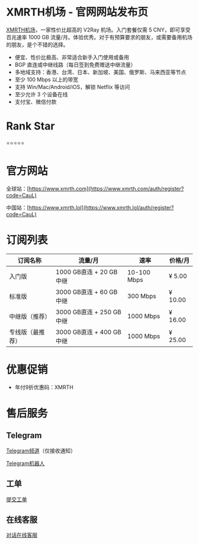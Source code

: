 # XMRTH机场 - 官网网站发布页

[XMRTH机场](https://www.xmrth.lol/auth/register?code=CauL)，一家性价比超高的 V2Ray 机场。入门套餐仅需 5 CNY，即可享受百兆速率 1000 GB 流量/月。体验优秀。对于有预算要求的朋友，或需要备用机场的朋友，是个不错的选择。

- 便宜、性价比极高、非常适合新手入门使用或备用
- BGP 直连或中继线路（每日签到免费赠送中继流量）
- 多地域支持：香港、台湾、日本、新加坡、美国、俄罗斯、马来西亚等节点
- 至少 100 Mbps 以上的带宽
- 支持 Win/Mac/Android/iOS，解锁 Netflix 等访问
- 至少允许 3 个设备在线
- 支付宝、微信付款

# Rank Star

⭐⭐⭐⭐⭐

# 官方网站

全球站：[https://www.xmrth.com](https://www.xmrth.com/auth/register?code=CauL)

中国站：[https://www.xmrth.lol](https://www.xmrth.lol/auth/register?code=CauL)

# 订阅列表

| 订阅名称 | 流量/月 | 速率 | 价格/月 |
| --- | --- | --- | --- |
| 入门版 | 1000 GB直连 + 20 GB中继 | 10-100 Mbps | ¥ 5.00 |
| 标准版 | 3000 GB直连 + 60 GB中继 | 300 Mbps | ¥ 10.00 |
| 中继版（推荐） | 3000 GB直连 + 250 GB中继 | 1000 Mbps | ¥ 16.00 |
| 专线版（最推荐） | 3000 GB直连 + 400 GB中继 | 1000 Mbps | ¥ 25.00 |

# 优惠促销

- 年付9折优惠码：XMRTH

# 售后服务

## Telegram

[Telegram频道](https://t.me/xmrth)（仅接收通知）

[Telegram机器人](https://t.me/XMRthBot)

## 工单

[提交工单](https://xmrth.com/user/ticket/create)

## 在线客服

[对话在线客服](https://xmrth.com/user)
